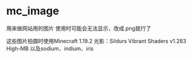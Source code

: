 # mc_image
用来做网站用的图片
使用时可能会无法显示，改成.png就行了

这些图片拍摄时使用Minecraft 1.19.2
光影：Sildurs Vibrant Shaders v1.283 High-MB
以及sodium、indium、iris
